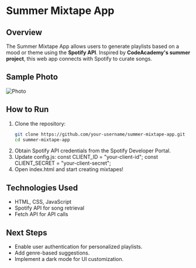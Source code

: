 # Summer Mixtape App

## Overview  
The Summer Mixtape App allows users to generate playlists based on a mood or theme using the **Spotify API**. Inspired by **CodeAcademy's summer project**, this web app connects with Spotify to curate songs.  

## Sample Photo
![Photo](https://github.com/haileyrthomas01/pythonportfolio/blob/main/web-projects/summer-mixtape-app/summix.png)

## How to Run  
1. Clone the repository:  
   ```sh
   git clone https://github.com/your-username/summer-mixtape-app.git
   cd summer-mixtape-app
2. Obtain Spotify API credentials from the Spotify Developer Portal.
3. Update config.js:
  const CLIENT_ID = "your-client-id";
  const CLIENT_SECRET = "your-client-secret";
4. Open index.html and start creating mixtapes!

## Technologies Used
- HTML, CSS, JavaScript
- Spotify API for song retrieval
- Fetch API for API calls

## Next Steps
- Enable user authentication for personalized playlists.
- Add genre-based suggestions.
- Implement a dark mode for UI customization.
